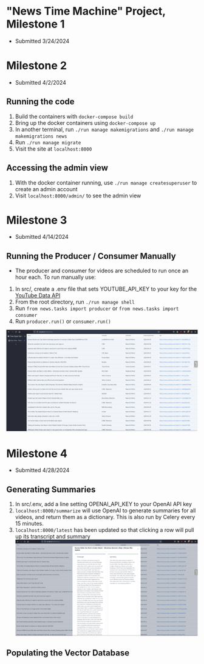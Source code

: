 # "News Time Machine" Project, Milestone 1
* Submitted 3/24/2024

# Milestone 2
* Submitted 4/2/2024

## Running the code
1. Build the containers with `docker-compose build`
2. Bring up the docker containers using `docker-compose up`
3. In another terminal, run `./run manage makemigrations` and `./run manage makemigrations news`
4. Run `./run manage migrate`
5. Visit the site at `localhost:8000`

## Accessing the admin view
1. With the docker container running, use `./run manage createsuperuser` to create an admin account
2. Visit `localhost:8000/admin/` to see the admin view


# Milestone 3
* Submitted 4/14/2024

## Running the Producer / Consumer Manually
* The producer and consumer for videos are scheduled to run once an hour each. To run manually use:
1. In src/, create a .env file that sets YOUTUBE_API_KEY to your key for the [YouTube Data API](https://developers.google.com/youtube/v3/getting-started)
2. From the root directory, run `./run manage shell`
3. Run `from news.tasks import producer` or `from news.tasks import consumer`
4. Run `producer.run()` or `consumer.run()`

![Image of the /latest endpoint](./ninja_news_latest.png)


# Milestone 4
* Submitted 4/28/2024

## Generating Summaries
1. In src/.env, add a line setting OPENAI_API_KEY to your OpenAI API key
2. `localhost:8000/summarize` will use OpenAI to generate summaries for all videos, and return them as a dictionary. This is also run by Celery every 15 minutes.
3. `localhost:8000/latest` has been updated so that clicking a row will pull up its transcript and summary
![Image of Transcript and Summary](./video_summary_modal.png)


## Populating the Vector Database
